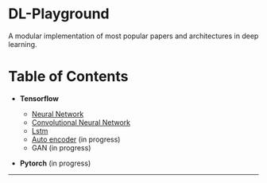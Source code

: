 **DL-Playground**
===================
A modular implementation of most popular papers and architectures in deep learning. 
# **Table of Contents**

 - **Tensorflow**
     - [Neural Network](https://github.com/Mrgemy95/DL-Playground/tree/master/Tensorflow/NeuralNetwork) 
     - [Convolutional Neural Network](https://github.com/Mrgemy95/DL-Playground/tree/master/Tensorflow/ConvNueralNetwork) 
     - [Lstm](https://github.com/Mrgemy95/DL-Playground/tree/master/Tensorflow/LSTM) 
     - [Auto encoder](https://github.com/Mrgemy95/DL-Playground/tree/master/Tensorflow/auto_encoder) (in progress)
     - GAN (in progress)
 
- **Pytorch** (in progress)
  
----------
